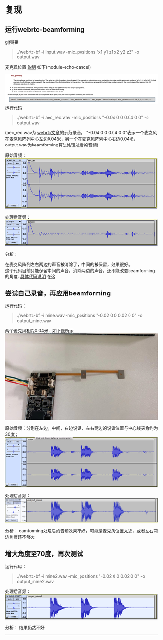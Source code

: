 # 复现
        
## **运行webrtc-beamforming**
[<u>git</u>](https://github.com/ctwgL/webrtc-beamforming)链接
> ./webrtc-bf -i input.wav -mic_positions "x1 y1 z1 x2 y2 z2" -o output.wav

麦克风位置
[<u>说明</u>](https://www.freedesktop.org/wiki/Software/PulseAudio/Documentation/User/Modules/?updated#index45h3)
如下(module-echo-cancel)

![](image/1.png)
运行代码 
> ./webrtc-bf -i aec_rec.wav -mic_positions "-0.04 0 0 0.04 0 0" -o output.wav
    
(aec_rec.wav为
[<u>webrtc文章</u>](https://arunraghavan.net/2016/06/beamforming-in-pulseaudio/)的示范录音，
"-0.04 0 0 0.04 0 0"表示一个麦克风在麦克风阵列中心左边0.04米，另一个在麦克风阵列中心右边0.04米，output.wav为beamforming算法处理过后的音频)

原始音频：<br>
![](image/2.png)
    
处理后音频：<br>
![](image/3.png)

分析：
    
在麦克风阵列左右两边的声音被消除了，中间的被保留，效果很好。<br>
这个代码目前只能保留中间的声音，消除两边的声音，还不能改变beamforming的角度. [<u>具体代码说明</u>](https://github.com/pulseaudio/pulseaudio/blob/master/src/modules/echo-cancel/webrtc.cc#L411 )
在这

## **尝试自己录音，再应用beamforming**
运行代码：
> ./webrtc-bf -i mine.wav -mic_positions "-0.02 0 0 0.02 0 0" -o output_mine.wav

两个麦克风相距0.04米，如下图所示
![](image/6.jpeg)

原始音频：分别在左边，中间，右边说话，左右两边的说话位置与中心线夹角约为30度；
![](image/4.png)

    

处理后音频：
![](image/5.png)

分析：
eamforming处理后的音频效果不好，可能是麦克风位置太近，或者左右两边角度还不够大

## **增大角度至70度，再次测试**
运行代码：
> ./webrtc-bf -i mine2.wav -mic_positions "-0.02 0 0 0.02 0 0" -o output_mine2.wav


处理后音频：<br>
![](image/7.png)

分析：
结果仍然不好

- - - 

